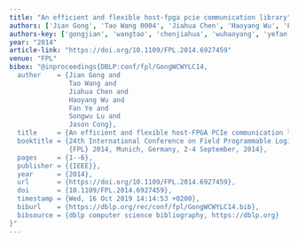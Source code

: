 ```yaml
---
title: "An efficient and flexible host-fpga pcie communication library"
authors: ['Jian Gong', 'Tao Wang 0004', 'Jiahua Chen', 'Haoyang Wu', 'Fan Ye 0003', 'Songwu Lu', 'Jason Cong']
authors-key: ['gongjian', 'wangtao', 'chenjiahua', 'wuhaoyang', 'yefan', 'lusongwu', 'congjason']
year: "2014"
article-link: "https://doi.org/10.1109/FPL.2014.6927459"
venue: "FPL"
bibex: "@inproceedings{DBLP:conf/fpl/GongWCWYLC14,
  author    = {Jian Gong and
               Tao Wang and
               Jiahua Chen and
               Haoyang Wu and
               Fan Ye and
               Songwu Lu and
               Jason Cong},
  title     = {An efficient and flexible host-FPGA PCIe communication library},
  booktitle = {24th International Conference on Field Programmable Logic and Applications,
               {FPL} 2014, Munich, Germany, 2-4 September, 2014},
  pages     = {1--6},
  publisher = {{IEEE}},
  year      = {2014},
  url       = {https://doi.org/10.1109/FPL.2014.6927459},
  doi       = {10.1109/FPL.2014.6927459},
  timestamp = {Wed, 16 Oct 2019 14:14:53 +0200},
  biburl    = {https://dblp.org/rec/conf/fpl/GongWCWYLC14.bib},
  bibsource = {dblp computer science bibliography, https://dblp.org}
}"
---
```

